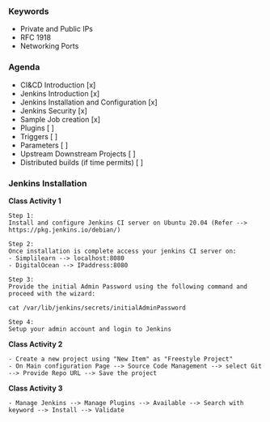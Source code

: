 

### Keywords

- Private and Public IPs
- RFC 1918
- Networking Ports


### Agenda

- CI&CD Introduction [x]
- Jenkins Introduction [x]
- Jenkins Installation and Configuration [x]
- Jenkins Security [x]
- Sample Job creation [x]
- Plugins [ ]
- Triggers [ ]
- Parameters [ ]
- Upstream Downstream Projects [ ]
- Distributed builds (if time permits) [ ]




### Jenkins Installation

**Class Activity 1**
````
Step 1:
Install and configure Jenkins CI server on Ubuntu 20.04 (Refer --> https://pkg.jenkins.io/debian/)

Step 2:
Once installation is complete access your jenkins CI server on:
- Simplilearn --> localhost:8080
- DigitalOcean --> IPaddress:8080

Step 3:
Provide the initial Admin Password using the following command and proceed with the wizard:

cat /var/lib/jenkins/secrets/initialAdminPassword

Step 4:
Setup your admin account and login to Jenkins

````

**Class Activity 2**
````
- Create a new project using "New Item" as "Freestyle Project"
- On Main configuration Page --> Source Code Management --> select Git --> Provide Repo URL --> Save the project

````

**Class Activity 3**
````
- Manage Jenkins --> Manage Plugins --> Available --> Search with keyword --> Install --> Validate

````
